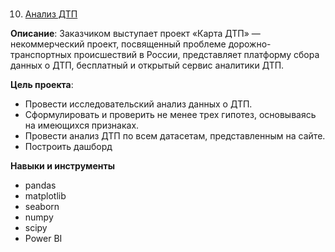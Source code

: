 #
10. [Анализ ДТП]( )

     
**Описание**: Заказчиком выступает проект «Карта ДТП»
— некоммерческий проект, посвященный проблеме дорожно-
транспортных происшествий в России, представляет платформу сбора
данных о ДТП, бесплатный и открытый сервис аналитики ДТП.

**Цель проекта**: 
- Провести исследовательский анализ данных о ДТП.
- Сформулировать и проверить не менее трех гипотез,
основываясь на имеющихся признаках.
- Провести анализ ДТП по всем датасетам, представленным
на сайте.
- Построить дашборд
  
**Навыки и инструменты**

- pandas
- matplotlib
- seaborn 
- numpy
- scipy
- Power BI
